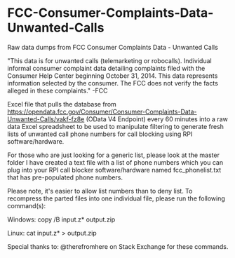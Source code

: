 # FCC-Consumer-Complaints-Data-Unwanted-Calls
Raw data dumps from FCC Consumer Complaints Data - Unwanted Calls

"This data is for unwanted calls (telemarketing or robocalls). Individual informal consumer complaint data detailing complaints filed with the Consumer Help Center beginning October 31, 2014. This data represents information selected by the consumer. The FCC does not verify the facts alleged in these complaints." -FCC

Excel file that pulls the database from https://opendata.fcc.gov/Consumer/Consumer-Complaints-Data-Unwanted-Calls/vakf-fz8e (OData V4 Endpoint) every 60 minutes into a raw data Excel spreadsheet to be used to manipulate filtering to generate fresh lists of unwanted call phone numbers for call blocking using RPI software/hardware.

For those who are just looking for a generic list, please look at the master folder I have created a text file with a list of phone numbers which you can plug into your RPI call blocker software/hardware named fcc_phonelist.txt that has pre-populated phone numbers.

Please note, it's easier to allow list numbers than to deny list. To recompress the parted files into one individual file, please run the following command(s):

Windows:
copy /B input.z* output.zip

Linux:
cat input.z* > output.zip

Special thanks to:
@therefromhere on Stack Exchange for these commands.
